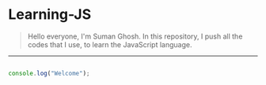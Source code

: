 # Learning-JS
>Hello everyone, I'm Suman Ghosh. In this repository, I push all the codes that I use, to learn the JavaScript language.
---

``` javascript

console.log("Welcome");

```

